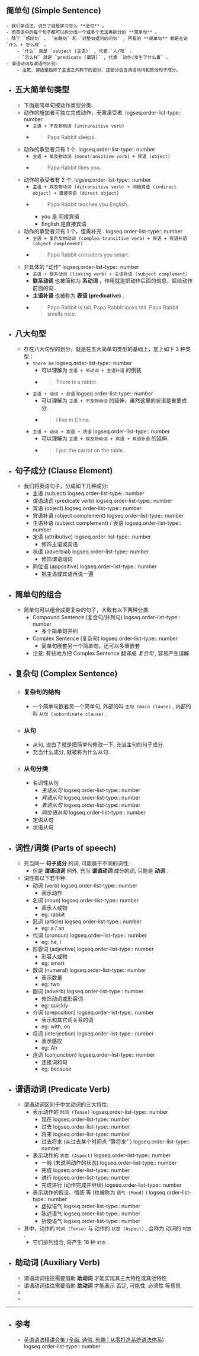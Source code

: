 ## 简单句 (Simple Sentence)
	- 我们学语法，说白了就是学习怎么 **造句** 。
	- 而英语中的每个句子都可以拆分成一个或多个无法再拆分的 **简单句** 。
	- 除了 `感叹句` 、 `省略句` 和 `对整句提问的问句` , 所有的 **简单句** 都是在说 `什么 + 怎么样` 。
		- `什么` 就是 `subject (主语)` , 代表 `人/物` 。
		- `怎么样` 就是 `predicate (谓语)` , 代表 `动作/发生了什么事` 。
	- 谓语动词与谓语的区别:
		- 注意，谓语是指除了主语之外剩下的部分，这部分包含谓语动词和其他句子成分。
- ## 五大简单句类型
	- 下面是简单句按动作类型分类:
	- 动作的施加者可独立完成动作，无需承受者.
	  logseq.order-list-type:: number
		- `主语 + 不及物动词 (intransitive verb)`
		- > Papa Rabbit sleeps.
	- 动作的承受者只有 1 个.
	  logseq.order-list-type:: number
		- `主语 + 单及物动词 (monotransitive verb) + 宾语 (object)`
		- > Papa Rabbit likes you.
	- 动作的承受者有 2 个.
	  logseq.order-list-type:: number
		- `主语 + 双及物动词 (ditransitive verb) + 间接宾语 (indirect object) + 直接宾语 (direct object)`
		- > Papa Rabbit teaches you English.
			- you 是 间接宾语
			- English 是直接宾语
	- 动作的承受者只有 1 个，但需补充 .
	  logseq.order-list-type:: number
		- `主语 + 复杂及物动词 (complex-transitive verb) + 宾语 + 宾语补语 (object complement)`
		- > Papa Rabbit considers you smart.
	- 非具体的 “动作”
	  logseq.order-list-type:: number
		- `主语 + 联系动词 (linking verb) + 主语补语 (subject complement)`
		- **联系动词** 也被简称为 **系动词** ，作用就是把动作后面的信息，赋给动作前面的词 .
		- **主语补语** 也被称为 **表语 (predicative)** .
		- > Papa Rabbit is tall.
		  Papa Rabbit looks tall.
		  Papa Rabbit smells nice.
- ## 八大句型
	- 存在八大句型的划分，就是在五大简单句类型的基础上，加上如下 3 种类型：
		- `there be` 
		  logseq.order-list-type:: number
			- 可以理解为 `主语 + 系动词 + 主语补语` 的倒装
			- > There is a rabbit.
		- `主语 + 动词 + 状语`
		  logseq.order-list-type:: number
			- 可以理解为 `主语 + 不及物动词` 的延伸，虽然这里的状语是重要成分.
			- > I live in China.
		- `主语 + 动词 + 宾语 + 状语`
		  logseq.order-list-type:: number
			- 可以理解为 `主语 + 双及物动词 + 宾语 + 宾语补语` 的延伸.
			- > I put the carrot on the table.
- ## 句子成分 (Clause Element)
	- 我们将英语句子，分成如下几种成分:
		- 主语 (subject)
		  logseq.order-list-type:: number
		- 谓语动词 (predicate verb)
		  logseq.order-list-type:: number
		- 宾语 (object)
		  logseq.order-list-type:: number
		- 宾语补语 (object complement)
		  logseq.order-list-type:: number
		- 主语补语 (subject complement) / 表语
		  logseq.order-list-type:: number
		- 定语 (attributive)
		  logseq.order-list-type:: number
			- 修饰主语或宾语
		- 状语 (adverbial)
		  logseq.order-list-type:: number
			- 修饰谓语动词
		- 同位语 (appositive)
		  logseq.order-list-type:: number
			- 把主语或宾语再说一遍
- ## 简单句的组合
	- 简单句可以组合成更复杂的句子，大致有以下两种分类:
		- Compound Sentence (复合句/并列句)
		  logseq.order-list-type:: number
			- 多个简单句并列
		- Complex Sentence (复杂句)
		  logseq.order-list-type:: number
			- 简单句嵌套另一个简单句，还可以多重嵌套
		- 注意: 有些地方把 Complex Sentence 翻译成 *复合句* , 容易产生误解.
- ## 复杂句 (Complex Sentence)
	- ### 复杂句的结构
		- 一个简单句嵌套另一个简单句, 外部的叫 `主句 (main clause)` , 内部的叫 `从句 (subordinate clause)` .
	- ### 从句
		- 从句, 说白了就是把简单句修改一下, 充当主句的句子成分.
		- 充当什么成分, 就被称为什么从句.
	- ### 从句分类
		- 名词性从句
			- *主语从句*
			  logseq.order-list-type:: number
			- *宾语从句*
			  logseq.order-list-type:: number
			- *表语从句*
			  logseq.order-list-type:: number
			- *同位语从句*
			  logseq.order-list-type:: number
		- 定语从句
		- 状语从句
- ## 词性/词类 (Parts of speech)
	- 充当同一 **句子成分** 的词, 可能属于不同的词性;
		- 但是 **谓语动词** 例外, 充当 **谓语动词** 成分的词, 只能是 **动词** .
	- 词性有以下若干种:
		- 动词 (verb)
		  logseq.order-list-type:: number
			- 表示动作
		- 名词 (noun)
		  logseq.order-list-type:: number
			- 表示人或物
			- eg: rabbit
		- 冠词 (article)
		  logseq.order-list-type:: number
			- eg: a / an
		- 代词 (pronoun)
		  logseq.order-list-type:: number
			- eg: he, I
		- 形容词 (adjective)
		  logseq.order-list-type:: number
			- 形容人或物
			- eg: smart
		- 数词 (numeral)
		  logseq.order-list-type:: number
			- 表示数量
			- eg: two
		- 副词 (adverb)
		  logseq.order-list-type:: number
			- 修饰动词或形容词
			- eg: quickly
		- 介词 (preposition)
		  logseq.order-list-type:: number
			- 表示和其它词关系的词
			- eg: with, on
		- 叹词 (interjection)
		  logseq.order-list-type:: number
			- 表示感叹
			- eg: Ah
		- 连词 (conjunction)
		  logseq.order-list-type:: number
			- 连接词和句
			- eg: becsuse
- ## 谓语动词 (Predicate Verb)
	- 谓语动词区别于中文动词的三大特性:
		- 表示动作的 `时间 (Tense)`
		  logseq.order-list-type:: number
			- 现在
			  logseq.order-list-type:: number
			- 过去
			  logseq.order-list-type:: number
			- 将来
			  logseq.order-list-type:: number
			- 过去将来 (从过去某个时间点 “算将来” )
			  logseq.order-list-type:: number
		- 表示动作的 `状态 (Aspect)`
		  logseq.order-list-type:: number
			- 一般 (未说明动作的状态)
			  logseq.order-list-type:: number
			- 完成
			  logseq.order-list-type:: number
			- 进行
			  logseq.order-list-type:: number
			- 完成进行 (动作完成并继续)
			  logseq.order-list-type:: number
		- 表示动作的假设、情感 等 (也被称为 `语气 (Mood)` )
		  logseq.order-list-type:: number
			- 虚拟语气
			  logseq.order-list-type:: number
			- 陈述语气
			  logseq.order-list-type:: number
			- 祈使语气
			  logseq.order-list-type:: number
	- 其中，动作的 `时间 (Tense)` 与 动作的 `状态 (Aspect)` , 合称为 动词的 `时态` .
		- 它们排列组合, 将产生 16 种 `时态` .
- ## 助动词 (Auxiliary Verb)
	- 谓语动词往往需要借助 **助动词** 才能实现其三大特性或其他特性
	- 谓语动词往往需要借助 **助动词** 才能表示 否定, 可能性, 必须性 等意思
	-
	-
- ---
- ## 参考
	- [英语语法精讲合集 (全面, 通俗, 有趣 | 从零打造系统语法体系)](https://www.bilibili.com/video/BV1XY411J7aG?p=2&vd_source=f1fbb083ddef12dcff3388779faac201)
	  logseq.order-list-type:: number